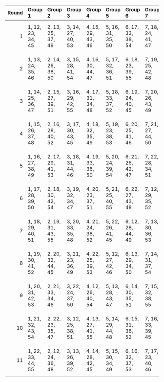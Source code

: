 |   Round | Group 1           | Group 2           | Group 3           | Group 4           | Group 5           | Group 6           | Group 7           | Group 8           | Group 9           | Group 10           | Group 11           |
|--------:|:------------------|:------------------|:------------------|:------------------|:------------------|:------------------|:------------------|:------------------|:------------------|:-------------------|:-------------------|
|       1 | 1, 12, 23, 34, 45 | 2, 13, 25, 37, 49 | 3, 14, 27, 40, 53 | 4, 15, 29, 43, 46 | 5, 16, 31, 35, 50 | 6, 17, 33, 38, 54 | 7, 18, 24, 41, 47 | 8, 19, 26, 44, 51 | 9, 20, 28, 36, 55 | 10, 21, 30, 39, 48 | 11, 22, 32, 42, 52 |
|       2 | 1, 13, 24, 35, 46 | 2, 14, 26, 38, 50 | 3, 15, 28, 41, 54 | 4, 16, 30, 44, 47 | 5, 17, 32, 36, 51 | 6, 18, 23, 39, 55 | 7, 19, 25, 42, 48 | 8, 20, 27, 34, 52 | 9, 21, 29, 37, 45 | 10, 22, 31, 40, 49 | 11, 12, 33, 43, 53 |
|       3 | 1, 14, 25, 36, 47 | 2, 15, 27, 39, 51 | 3, 16, 29, 42, 55 | 4, 17, 31, 34, 48 | 5, 18, 33, 37, 52 | 6, 19, 24, 40, 45 | 7, 20, 26, 43, 49 | 8, 21, 28, 35, 53 | 9, 22, 30, 38, 46 | 10, 12, 32, 41, 50 | 11, 13, 23, 44, 54 |
|       4 | 1, 15, 26, 37, 48 | 2, 16, 28, 40, 52 | 3, 17, 30, 43, 45 | 4, 18, 32, 35, 49 | 5, 19, 23, 38, 53 | 6, 20, 25, 41, 46 | 7, 21, 27, 44, 50 | 8, 22, 29, 36, 54 | 9, 12, 31, 39, 47 | 10, 13, 33, 42, 51 | 11, 14, 24, 34, 55 |
|       5 | 1, 16, 27, 38, 49 | 2, 17, 29, 41, 53 | 3, 18, 31, 44, 46 | 4, 19, 33, 36, 50 | 5, 20, 24, 39, 54 | 6, 21, 26, 42, 47 | 7, 22, 28, 34, 51 | 8, 12, 30, 37, 55 | 9, 13, 32, 40, 48 | 10, 14, 23, 43, 52 | 11, 15, 25, 35, 45 |
|       6 | 1, 17, 28, 39, 50 | 2, 18, 30, 42, 54 | 3, 19, 32, 34, 47 | 4, 20, 23, 37, 51 | 5, 21, 25, 40, 55 | 6, 22, 27, 43, 48 | 7, 12, 29, 35, 52 | 8, 13, 31, 38, 45 | 9, 14, 33, 41, 49 | 10, 15, 24, 44, 53 | 11, 16, 26, 36, 46 |
|       7 | 1, 18, 29, 40, 51 | 2, 19, 31, 43, 55 | 3, 20, 33, 35, 48 | 4, 21, 24, 38, 52 | 5, 22, 26, 41, 45 | 6, 12, 28, 44, 49 | 7, 13, 30, 36, 53 | 8, 14, 32, 39, 46 | 9, 15, 23, 42, 50 | 10, 16, 25, 34, 54 | 11, 17, 27, 37, 47 |
|       8 | 1, 19, 30, 41, 52 | 2, 20, 32, 44, 45 | 3, 21, 23, 36, 49 | 4, 22, 25, 39, 53 | 5, 12, 27, 42, 46 | 6, 13, 29, 34, 50 | 7, 14, 31, 37, 54 | 8, 15, 33, 40, 47 | 9, 16, 24, 43, 51 | 10, 17, 26, 35, 55 | 11, 18, 28, 38, 48 |
|       9 | 1, 20, 31, 42, 53 | 2, 21, 33, 34, 46 | 3, 22, 24, 37, 50 | 4, 12, 26, 40, 54 | 5, 13, 28, 43, 47 | 6, 14, 30, 35, 51 | 7, 15, 32, 38, 55 | 8, 16, 23, 41, 48 | 9, 17, 25, 44, 52 | 10, 18, 27, 36, 45 | 11, 19, 29, 39, 49 |
|      10 | 1, 21, 32, 43, 54 | 2, 22, 23, 35, 47 | 3, 12, 25, 38, 51 | 4, 13, 27, 41, 55 | 5, 14, 29, 44, 48 | 6, 15, 31, 36, 52 | 7, 16, 33, 39, 45 | 8, 17, 24, 42, 49 | 9, 18, 26, 34, 53 | 10, 19, 28, 37, 46 | 11, 20, 30, 40, 50 |
|      11 | 1, 22, 33, 44, 55 | 2, 12, 24, 36, 48 | 3, 13, 26, 39, 52 | 4, 14, 28, 42, 45 | 5, 15, 30, 34, 49 | 6, 16, 32, 37, 53 | 7, 17, 23, 40, 46 | 8, 18, 25, 43, 50 | 9, 19, 27, 35, 54 | 10, 20, 29, 38, 47 | 11, 21, 31, 41, 51 |